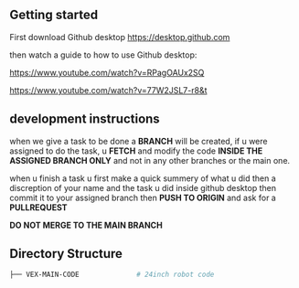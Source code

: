

## Getting started
First download Github desktop 
https://desktop.github.com

then watch a guide to how to use Github desktop:

https://www.youtube.com/watch?v=RPagOAUx2SQ

https://www.youtube.com/watch?v=77W2JSL7-r8&t

## development instructions
when we give a task to be done a **BRANCH** will be created, if u were assigned to do the task,
u **FETCH** and modify the code **INSIDE THE ASSIGNED BRANCH ONLY** and not in any other branches or the main one.

when u finish a task u first make a quick summery of what u did then a discreption of your name and the task u did inside github desktop
then commit it to your assigned branch then **PUSH TO ORIGIN** and ask for a **PULLREQUEST**

**DO NOT MERGE TO THE MAIN BRANCH**

## Directory Structure
```bash
├── VEX-MAIN-CODE              # 24inch robot code
```
